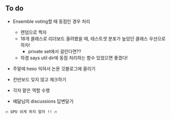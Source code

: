 ## To do

- Ensemble voting할 때 동점인 경우 처리

  - 랜덤으로 찍자
  - 18개 클래스로 리더보드 올려봤을 때, 테스트셋 분포가 높았던 클래스 우선으로 하자!
    - private set에서 걸린다면??
  - 하겸 says util dir에 동점 처리하는 함수 있었으면 좋겠다!

- 주말에 hexo 익혀서 논문 깃블로그에 올리기

- 칸반보드 잊지 않고 체크하기

- 각자 맡은 역할 수행

- 예닮님의 discussions 답변달기

`🔥 GPU 쉬게 하지 말자 !! 🔥`
